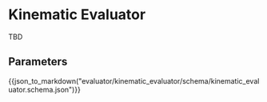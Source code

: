 # Kinematic Evaluator

TBD

## Parameters

{{json_to_markdown("evaluator/kinematic_evaluator/schema/kinematic_evaluator.schema.json")}}
